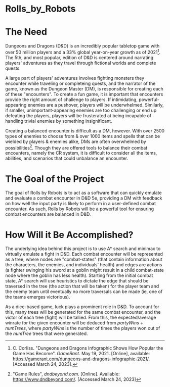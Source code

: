 # Rolls_by_Robots

# The Need
Dungeons and Dragons (D&D) is an incredibly popular tabletop game with over 50 million players and a 33% global year-on-year growth as of 2021[^1]. The 5th, and most popular, edition of D&D is centered around narrating players' adventures as they travel through fictional worlds and complete quests. 

A large part of players' adventures involves fighting monsters they encounter while traveling or completeing quests, and the narrator of the game, known as the Dungeon Master (DM), is responsible for creating each of these "encounters". To create a fun game, it is important that encounters provide the right amount of challenge to players. If intimidating, powerful-appearing enemies are a pushover, players will be underwhelmed. Similarly, if smaller, unimportant-appearing enemies are too challenging or end up defeating the players, players will be frusterated at being incapable of handling trivial enemies by something insignificant.

Creating a balanced encounter is difficult as a DM, however. With over 2500 types of enemies to choose from & over 1000 items and spells that can be wielded by players & enemies alike, DMs are often overwhelmed by possibilities[^2].  Though they are offered tools to balance their combat encounters, namely the CR system, it is difficult to consider all the items, abilities, and scenarios that could unbalance an encounter.


# The Goal of the Project
The goal of Rolls by Robots is to act as a software that can quickly emulate and evaluate a combat encounter in D&D 5e, providing a DM with feedback on how well the input party is likely to perform in a user-defined combat encounter.
As such, Rolls by Robots will be a powerful tool for ensuring combat encounters are balanced in D&D.

# How Will it Be Accomplished?
The underlying idea behind this project is to use A* search and minimax to virtually emulate a fight in D&D. 
Each combat encounter will be represented as a tree, where nodes are "combat-states" (that contain information about the characters, the enemies, and individuals' health)
and edges are actions (a fighter swinging his sword at a goblin might result in a child combat-state node where the goblin has less health).
Starting from the initial combat state, A* search will use heuristics to dictate the edge that should be traversed in the tree (the action that will be taken) for the 
player team and the enemy team until eventually no more traversals can be made (ie, one of the teams emerges victorious).

As a dice-based game, luck plays a prominent role in D&D. To account for this, many trees will be generated for the same combat encounter, and the victor of each tree (fight)
will be tallied. From this, the expected/average winrate for the given encounter will be deduced from $partyWins \div numTrees$, where $partyWins$ is the number of times
the players won out of the $numTree$ trees that were generated.


[^1]: C. Corliss. "Dungeons and Dragons Infographic Shows How Popular the Game Has Become". *GameRant*. May 19, 2021. [Online], available: https://gamerant.com/dungeons-and-dragons-infographic-2021/. [Accessed March 24, 2023].

[^2]: "Game Rules", *dndbeyond.com*. [Online]. Available: https://www.dndbeyond.com/. [Accessed March 24, 2023]
